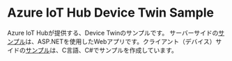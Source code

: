 # Azure IoT Hub Device Twin Sample
Azure IoT Hubが提供する、Device Twinのサンプルです。 
サーバーサイドの[サンプル](service/readme.md)は、ASP.NETを使用したWebアプリです。クライアント（デバイス）サイドの[サンプル](device/readme.md)は、C言語、C#でサンプルを作成しています。 
